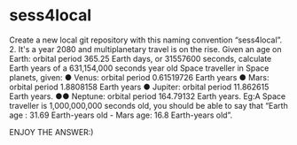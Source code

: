 # sess4local


Create a new local git repository with this naming convention “sess4local”.
2. It's a year 2080 and multiplanetary travel is on the rise. Given an age on
Earth: orbital period 365.25 Earth days, or 31557600 seconds, calculate
Earth years of a 631,154,000 seconds year old Space traveller in Space
planets, given:
● Venus: orbital period 0.61519726 Earth years
● Mars: orbital period 1.8808158 Earth years
● Jupiter: orbital period 11.862615 Earth years.
●●
Neptune: orbital period 164.79132 Earth years.
Eg:A Space traveller is 1,000,000,000 seconds old, you should be able to say
that “Earth age : 31.69 Earth-years old - Mars age: 16.8 Earth-years old”.

ENJOY THE ANSWER:)
